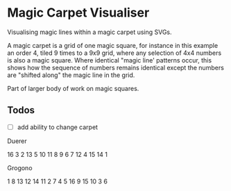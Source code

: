 # Magic Carpet Visualiser

Visualising magic lines within a magic carpet using SVGs.

A magic carpet is a grid of one magic square, for instance in this example an order 4, tiled 9 times to a 9x9 grid, where any selection of 4x4 numbers is also a magic square. Where identical "magic line' patterns occur, this shows how the sequence of numbers remains identical except the numbers are "shifted along" the magic line in the grid.

Part of larger body of work on magic squares.

## Todos

- [ ] add ability to change carpet

<!-- 
[Math Cats Magic Carpet 1](http://www.mathcats.com/explore/puzzles/magiccarpet1.html)
[Math Cats Magic Carpet 2](http://www.mathcats.com/explore/puzzles/magiccarpet2.html)
[Math Cats Magic Carpet 3](http://www.mathcats.com/explore/puzzles/magiccarpet3.html)
[Math Cats Magic Carpet 4](http://www.mathcats.com/explore/puzzles/magiccarpet4.html)
-->



Duerer

16 3 2 13
5 10 11 8
9 6 7 12
4 15 14 1


Grogono

1 8 13 12
14 11 2 7
4 5 16 9
15 10 3 6